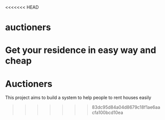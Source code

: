 <<<<<<< HEAD
# auctioners
Get your residence in easy way and cheap
=======
# Auctioners
This project aims to build a system to help people to rent houses easily
>>>>>>> 83dc95d84a04d8679c18f1ae6aacfa100bcd10ea
